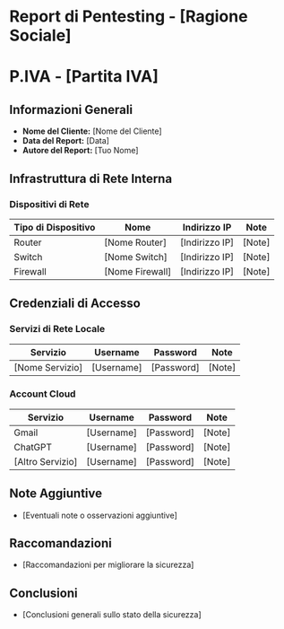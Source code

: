 # Report di Pentesting - [Ragione Sociale]

# P.IVA - [Partita IVA]

## Informazioni Generali

- **Nome del Cliente:** [Nome del Cliente]
- **Data del Report:** [Data]
- **Autore del Report:** [Tuo Nome]

## Infrastruttura di Rete Interna

### Dispositivi di Rete

| Tipo di Dispositivo | Nome            | Indirizzo IP   | Note   |
| ------------------- | --------------- | -------------- | ------ |
| Router              | [Nome Router]   | [Indirizzo IP] | [Note] |
| Switch              | [Nome Switch]   | [Indirizzo IP] | [Note] |
| Firewall            | [Nome Firewall] | [Indirizzo IP] | [Note] |

## Credenziali di Accesso

### Servizi di Rete Locale

| Servizio        | Username   | Password   | Note   |
| --------------- | ---------- | ---------- | ------ |
| [Nome Servizio] | [Username] | [Password] | [Note] |

### Account Cloud

| Servizio         | Username   | Password   | Note   |
| ---------------- | ---------- | ---------- | ------ |
| Gmail            | [Username] | [Password] | [Note] |
| ChatGPT          | [Username] | [Password] | [Note] |
| [Altro Servizio] | [Username] | [Password] | [Note] |

## Note Aggiuntive

- [Eventuali note o osservazioni aggiuntive]

## Raccomandazioni

- [Raccomandazioni per migliorare la sicurezza]

## Conclusioni

- [Conclusioni generali sullo stato della sicurezza]

